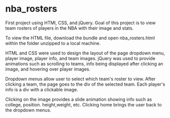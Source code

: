 # nba_rosters
First project using HTMl, CSS, and jQuery. 
Goal of this project is to view team rosters
of players in the NBA with their image and 
stats. 

To view the HTML file, download the bundle and 
open nba_rosters.html within the folder unzipped 
to a local machine.

HTML and CSS were used to design the layout of the 
page dropdown menu, player image, player info, and
team images. jQuery was used to provide animations
such as scrolling to teams, info being displayed 
after clicking an image, and hovering over player
images.

Dropdown menus allow user to select which 
team's roster to view. After clicking a team, 
the page goes to the div of the selected team.
Each player's info is a div with a clickable image.

Clicking on the image provides a slide animation showing
info such as college, position. height,weight, etc. Clicking
home brings the user back to the dropdown menus.

 
